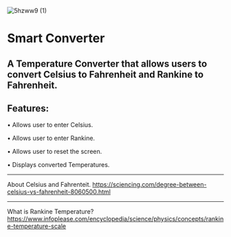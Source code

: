 


![5hzww9 (1)](https://user-images.githubusercontent.com/59205692/127537270-87dee496-ccb2-441c-9c05-c66d6ab1e8c2.gif)
# Smart Converter

A Temperature Converter that allows users to convert Celsius to Fahrenheit and Rankine to Fahrenheit.
-----------
Features:
-----------
•	Allows user to enter Celsius.

•	Allows user to enter Rankine.

•	Allows user to reset the screen.

•	Displays converted Temperatures.
_______________
About Celsius and Fahrenteit. https://sciencing.com/degree-between-celsius-vs-fahrenheit-8060500.html
_______________
What is Rankine Temperature?
https://www.infoplease.com/encyclopedia/science/physics/concepts/rankine-temperature-scale
